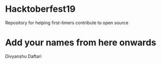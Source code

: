 # Hacktoberfest19
Repository for helping first-timers contribute to open source

# Add your names from here onwards

Divyanshu Daftari